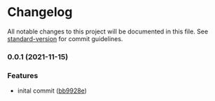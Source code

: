 # Changelog

All notable changes to this project will be documented in this file. See [standard-version](https://github.com/conventional-changelog/standard-version) for commit guidelines.

### 0.0.1 (2021-11-15)


### Features

* inital commit ([bb9928e](https://github.com/naimo84/pi-hole-remote/commit/bb9928e70d74ce1df5dd94171a81490431c2378f))
